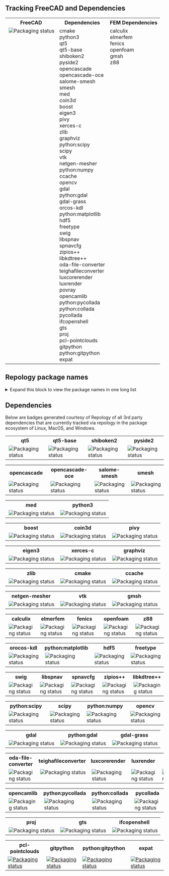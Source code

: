 ## Tracking FreeCAD and Dependencies
<table>
  <tr>
    <th>FreeCAD</th>
    <th>Dependencies</th>  
    <th>FEM Dependencies</th>
  </tr>
  <tr>
    <td valign="top"><a href="https://repology.org/metapackage/freecad/versions">
        <img src="https://repology.org/badge/vertical-allrepos/freecad.svg" alt="Packaging status" align="right"></a>
    </td>
    <td align="left" valign="top">
      cmake<br/>
      python3<br/>
      qt5<br/>
      qt5-base<br/>
      shiboken2<br/>
      pyside2<br/>
      opencascade<br/>
      opencascade-oce<br/>
      salome-smesh<br/>
      smesh<br/>
      med<br/>
      coin3d<br/>
      boost<br/>
      eigen3<br/>
      pivy<br/>
      xerces-c<br/>
      zlib<br/>
      graphviz<br/>
      python:scipy<br/>
      scipy<br/>
      vtk<br/>
      netgen-mesher<br/>
      python:numpy<br/>
      ccache<br/>
      opencv<br/>
      gdal<br/>
      python:gdal<br/>
      gdal-grass<br/>
      orcos-kdl<br/>
      python:matplotlib<br/>
      hdf5<br/>
      freetype<br/>
      swig<br/>
      libspnav<br/>
      spnavcfg<br/>
      zipios++<br/>
      libkdtree++<br/>
      oda-file-converter<br/>
      teighafileconverter<br/>
      luxcorerender<br/>
      luxrender<br/>
      povray<br/>
      opencamlib<br/>
      python:pycollada<br/>
      python:collada<br/>
      pycollada<br/>
      ifcopenshell<br/>
      gts<br/>
      proj<br/>
      pcl-pointclouds<br/>
      gitpython<br/>
      python:gitpython</br>
      expat</br>
    </td>
    <td align="left" valign="top">
      calculix<br/>
      elmerfem<br/>
      fenics<br/>
      openfoam<br/>
      gmsh<br/>
      z88<br/>
    </td>
  </tr>
</table>

## Repology package names  
<details>
  <summary>Expand this block to view the package names in one long list</summary>

```
python3  
qt5  
qt5-base  
shiboken2  
pyside2  
opencascade  
opencascade-oce  
salome-smesh  
smesh  
med  
coin3d  
boost  
eigen3  
pivy  
xerces-c  
cmake  
zlib  
graphviz  
python:scipy  
scipy  
vtk  
netgen-mesher
python:numpy  
calculix  
elmerfem  
fenics  
openfoam  
z88  
gmsh  
ccache  
opencv  
gdal  
python:gdal  
gdal-grass  
orcos-kdl  
python:matplotlib  
hdf5  
freetype
swig  
libspnav  
spnavcfg  
zipios++  
libkdtree++  
oda-file-converter  
teighafileconverter  
luxcorerender  
luxrender  
povray  
opencamlib  
python:pycollada  
python:collada  
pycollada  
ifcopenshell  
gts  
proj  
pcl-pointclouds  
gitpython  
python:gitpython
expat  
```

</details>

## Dependencies
Below are badges generated courtesy of Repology of all 3rd party dependencies that are currently tracked via repology in the package ecosystem of Linux, MacOS, and Windows.

<table>
  <tr>
    <th>qt5</th>
    <th>qt5-base</th>
    <th>shiboken2</th>
    <th>pyside2</th>
  </tr>
  <tr>
    <td valign="top"><a href="https://repology.org/metapackage/qt5/versions">
      <img src="https://repology.org/badge/vertical-allrepos/qt5.svg" alt="Packaging status" align="right"></a>
    </td>
    <td valign="top"><a href="https://repology.org/metapackage/qt5-base/versions">
      <img src="https://repology.org/badge/vertical-allrepos/qt5-base.svg" alt="Packaging status" align="right"></a>
    </td>
    <td valign="top"><a href="https://repology.org/metapackage/shiboken2/versions">
      <img src="https://repology.org/badge/vertical-allrepos/shiboken2.svg" alt="Packaging status" align="right"></a>
    </td>
    <td valign="top"><a href="https://repology.org/metapackage/pyside2/versions">
      <img src="https://repology.org/badge/vertical-allrepos/pyside2.svg" alt="Packaging status" align="right"></a>
    </td>
  </tr>
</table>

<table>
  <tr>
    <th>opencascade</th>
    <th>opencascade-oce</th>
    <th>salome-smesh</th>
    <th>smesh</th>
  </tr>
  <tr>
    <td valign="top"><a href="https://repology.org/metapackage/opencascade/versions">
      <img src="https://repology.org/badge/vertical-allrepos/opencascade.svg" alt="Packaging status" align="right"></a>
    </td>
    <td valign="top"><a href="https://repology.org/metapackage/opencascade-oce/versions">
      <img src="https://repology.org/badge/vertical-allrepos/opencascade-oce.svg" alt="Packaging status" align="right"></a>
    </td>
    <td valign="top"><a href="https://repology.org/metapackage/salome-smesh/versions">
      <img src="https://repology.org/badge/vertical-allrepos/salome-smesh.svg" alt="Packaging status" align="right"></a>
    </td>
    <td valign="top"><a href="https://repology.org/metapackage/smesh/versions">
      <img src="https://repology.org/badge/vertical-allrepos/smesh.svg" alt="Packaging status" align="right"></a>
    </td>
  </tr>
</table>

<table>
  <tr>
    <th>med</th>
    <th>python3</th>
  </tr>
  <tr>
    <td valign="top"><a href="https://repology.org/metapackage/med/versions">
      <img src="https://repology.org/badge/vertical-allrepos/med.svg" alt="Packaging status" align="right"></a>
    </td>
    <td valign="top"><a href="https://repology.org/metapackage/python3/versions">
      <img src="https://repology.org/badge/vertical-allrepos/python3.svg" alt="Packaging status" align="right"></a>
    </td>
  </tr>
</table>

<table>
  <tr>
    <th>boost</th>
    <th>coin3d</th>
    <th>pivy</th>
  </tr>
  <tr>
    <td valign="top"><a href="https://repology.org/metapackage/boost/versions">
      <img src="https://repology.org/badge/vertical-allrepos/boost.svg" alt="Packaging status" align="right"></a>
    </td>
    <td valign="top"><a href="https://repology.org/metapackage/coin3d/versions">
      <img src="https://repology.org/badge/vertical-allrepos/coin3d.svg" alt="Packaging status" align="right"></a>
    <td valign="top"><a href="https://repology.org/metapackage/pivy/versions">
      <img src="https://repology.org/badge/vertical-allrepos/pivy.svg" alt="Packaging status" align="right"></a>
    </td>
    </td>
  </tr>
</table>

<table>
  <tr>
    <th>eigen3</th>
    <th>xerces-c</th>
    <th>graphviz</th>
  </tr>
  <tr>
    <td valign="top"><a href="https://repology.org/metapackage/eigen3/versions">
      <img src="https://repology.org/badge/vertical-allrepos/eigen3.svg" alt="Packaging status" align="right"></a>
    </td>
    <td valign="top"><a href="https://repology.org/metapackage/xerces-c/versions">
      <img src="https://repology.org/badge/vertical-allrepos/xerces-c.svg" alt="Packaging status" align="right"></a>
    </td>
    <td valign="top"><a href="https://repology.org/metapackage/graphviz/versions">
      <img src="https://repology.org/badge/vertical-allrepos/graphviz.svg" alt="Packaging status" align="right"></a>
    </td>
  </tr>
</table>

<table>
  <tr>
    <th>zlib</th>
    <th>cmake</th>
    <th>ccache</th>
  </tr>
  <tr>
    <td valign="top"><a href="https://repology.org/metapackage/zlib/versions">
      <img src="https://repology.org/badge/vertical-allrepos/zlib.svg" alt="Packaging status" align="right"></a>
    </td>
    <td valign="top"><a href="https://repology.org/metapackage/cmake/versions">
      <img src="https://repology.org/badge/vertical-allrepos/cmake.svg" alt="Packaging status" align="right"></a>
    </td>
    <td valign="top"><a href="https://repology.org/metapackage/ccache/versions">
      <img src="https://repology.org/badge/vertical-allrepos/ccache.svg" alt="Packaging status" align="right"></a>
    </td>
  </tr>
</table>

<table>
  <tr>
    <th>netgen-mesher</th>
    <th>vtk</th>
    <th>gmsh</th>
  </tr>
  <tr>
    <td valign="top"><a href="https://repology.org/metapackage/netgen-mesher/versions">
      <img src="https://repology.org/badge/vertical-allrepos/netgen-mesher.svg" alt="Packaging status" align="right"></a>
    </td>
    <td valign="top"><a href="https://repology.org/metapackage/vtk/versions">
      <img src="https://repology.org/badge/vertical-allrepos/vtk.svg" alt="Packaging status" align="right"></a>
    </td>
    <td valign="top"><a href="https://repology.org/metapackage/gmsh/versions">
      <img src="https://repology.org/badge/vertical-allrepos/gmsh.svg" alt="Packaging status" align="right"></a>
    </td>
  </tr>
</table>

<table>
  <tr>
    <th>calculix</th>
    <th>elmerfem</th>
    <th>fenics</th>
    <th>openfoam</th>
    <th>z88</th>
  </tr>
  <tr>
    <td valign="top"><a href="https://repology.org/metapackage/calculix/versions">
      <img src="https://repology.org/badge/vertical-allrepos/calculix.svg" alt="Packaging status" align="right"></a>
    </td>
    <td valign="top"><a href="https://repology.org/metapackage/elmerfem/versions">
      <img src="https://repology.org/badge/vertical-allrepos/elmerfem.svg" alt="Packaging status" align="right"></a>
    </td>
    <td valign="top"><a href="https://repology.org/metapackage/fenics/versions">
      <img src="https://repology.org/badge/vertical-allrepos/fenics.svg" alt="Packaging status" align="right"></a>
    </td>
    <td valign="top"><a href="https://repology.org/metapackage/openfoam/versions">
      <img src="https://repology.org/badge/vertical-allrepos/openfoam.svg" alt="Packaging status" align="right"></a>
    </td>
    <td valign="top"><a href="https://repology.org/metapackage/z88/versions">
      <img src="https://repology.org/badge/vertical-allrepos/z88.svg" alt="Packaging status" align="right"></a>
    </td>
  </tr>
</table>


<table>
  <tr>
    <th>orocos-kdl</th>
    <th>python:matplotlib</th>
    <th>hdf5</th>
    <th>freetype</th>
  </tr>
  <tr>
    <td valign="top"><a href="https://repology.org/metapackage/orocos-kdl/versions">
      <img src="https://repology.org/badge/vertical-allrepos/orocos-kdl.svg" alt="Packaging status" align="right"></a>
    </td>
    <td valign="top"><a href="https://repology.org/metapackage/python:matplotlib/versions">
      <img src="https://repology.org/badge/vertical-allrepos/python:matplotlib.svg" alt="Packaging status" align="right"></a>
    </td>
    <td valign="top"><a href="https://repology.org/metapackage/hdf5/versions">
      <img src="https://repology.org/badge/vertical-allrepos/hdf5.svg" alt="Packaging status" align="right"></a>
    </td>
    <td valign="top"><a href="https://repology.org/metapackage/freetype/versions">
      <img src="https://repology.org/badge/vertical-allrepos/freetype.svg" alt="Packaging status" align="right"></a>
    </td>
  </tr>
</table>

<table>
  <tr>
    <th>swig</th>
    <th>libspnav</th>
    <th>spnavcfg</th>
    <th>zipios++</th>
    <th>libkdtree++</th>
  </tr>
  <tr>
    <td valign="top"><a href="https://repology.org/metapackage/swig/versions">
      <img src="https://repology.org/badge/vertical-allrepos/swig.svg" alt="Packaging status" align="right"></a>
    </td>
    <td valign="top"><a href="https://repology.org/metapackage/libspnav/versions">
      <img src="https://repology.org/badge/vertical-allrepos/libspnav.svg" alt="Packaging status" align="right"></a>
    </td>
    <td valign="top"><a href="https://repology.org/metapackage/spnavcfg/versions">
      <img src="https://repology.org/badge/vertical-allrepos/spnavcfg.svg" alt="Packaging status" align="right"></a>
    </td>
    <td valign="top"><a href="https://repology.org/metapackage/zipios++/versions">
      <img src="https://repology.org/badge/vertical-allrepos/zipios++.svg" alt="Packaging status" align="right"></a>
    </td>
    <td valign="top"><a href="https://repology.org/metapackage/libkdtree++/versions">
      <img src="https://repology.org/badge/vertical-allrepos/libkdtree++.svg" alt="Packaging status" align="right"></a>
    </td>
  </tr>
</table>

<table>
  <tr>
    <th>python:scipy</th>
    <th>scipy</th>
    <th>python:numpy</th>
    <th>opencv</th>
  </tr>
  <tr>
    <td valign="top"><a href="https://repology.org/metapackage/python:scipy/versions">
      <img src="https://repology.org/badge/vertical-allrepos/python:scipy.svg" alt="Packaging status" align="right"></a>
    </td>
    <td valign="top"><a href="https://repology.org/metapackage/scipy/versions">
      <img src="https://repology.org/badge/vertical-allrepos/scipy.svg" alt="Packaging status" align="right"></a>
    </td>
    <td valign="top"><a href="https://repology.org/metapackage/python:numpy/versions">
      <img src="https://repology.org/badge/vertical-allrepos/python:numpy.svg" alt="Packaging status" align="right"></a>
    </td>
    <td valign="top"><a href="https://repology.org/metapackage/opencv/versions">
      <img src="https://repology.org/badge/vertical-allrepos/opencv.svg" alt="Packaging status" align="right"></a>
    </td>
  </tr>
</table>

<table>
  <tr>
    <th>gdal</th>
    <th>python:gdal</th>
    <th>gdal-grass</th>
  </tr>
  <tr>
    <td valign="top"><a href="https://repology.org/metapackage/gdal/versions">
      <img src="https://repology.org/badge/vertical-allrepos/gdal.svg" alt="Packaging status" align="right"></a>
    </td>
    <td valign="top"><a href="https://repology.org/metapackage/python:gdal/versions">
      <img src="https://repology.org/badge/vertical-allrepos/python:gdal.svg" alt="Packaging status" align="right"></a>
    </td>
    <td valign="top"><a href="https://repology.org/metapackage/gdal-grass/versions">
      <img src="https://repology.org/badge/vertical-allrepos/gdal-grass.svg" alt="Packaging status" align="right"></a>
    </td>
  </tr>
</table>

<table>
  <tr>
    <th>oda-file-converter</th>
    <th>teighafileconverter</th>
    <th>luxcorerender</th>
    <th>luxrender</th>
    <th>povray</th>
  </tr>
  <tr>
    <td valign="top"><a href="https://repology.org/metapackage/oda-file-converter/versions">
      <img src="https://repology.org/badge/vertical-allrepos/oda-file-converter.svg" alt="Packaging status" align="right"></a>
    </td>
        <td valign="top"><a href="https://repology.org/metapackage/teighafileconverter/versions">
      <img src="https://repology.org/badge/vertical-allrepos/teighafileconverter.svg" alt="Packaging status" align="right"></a>
    </td>
    </td>
        <td valign="top"><a href="https://repology.org/metapackage/luxcorerender/versions">
      <img src="https://repology.org/badge/vertical-allrepos/luxcorerender.svg" alt="Packaging status" align="right"></a>
    </td>
    </td>
        <td valign="top"><a href="https://repology.org/metapackage/luxrender/versions">
      <img src="https://repology.org/badge/vertical-allrepos/luxrender.svg" alt="Packaging status" align="right"></a>
    </td>
    <td valign="top"><a href="https://repology.org/metapackage/povray/versions">
      <img src="https://repology.org/badge/vertical-allrepos/povray.svg" alt="Packaging status" align="right"></a>
    </td>
  </tr>
</table>

<table>
  <tr>
    <th>opencamlib</th>
    <th>python:pycollada</th>
    <th>python:collada</th>
    <th>pycollada</th>
  </tr>
  <tr>
    <td valign="top"><a href="https://repology.org/metapackage/opencamlib/versions">
      <img src="https://repology.org/badge/vertical-allrepos/opencamlib.svg" alt="Packaging status" align="right"></a>
    </td>
    <td valign="top"><a href="https://repology.org/metapackage/python:pycollada/versions">
      <img src="https://repology.org/badge/vertical-allrepos/python:pycollada.svg" alt="Packaging status" align="right"></a>
    </td>
    <td valign="top"><a href="https://repology.org/metapackage/python:collada/versions">
      <img src="https://repology.org/badge/vertical-allrepos/python:collada.svg" alt="Packaging status" align="right"></a>
    </td>
    <td valign="top"><a href="https://repology.org/metapackage/pycollada/versions">
      <img src="https://repology.org/badge/vertical-allrepos/pycollada.svg" alt="Packaging status" align="right"></a>
    </td>
  </tr>
</table>

<table>
  <tr>
    <th>proj</th>
    <th>gts</th>
    <th>ifcopenshell</th>
  </tr>
  <tr>
    <td valign="top"><a href="https://repology.org/metapackage/proj/versions">
      <img src="https://repology.org/badge/vertical-allrepos/proj.svg" alt="Packaging status" align="right"></a>
    </td>
    <td valign="top"><a href="https://repology.org/metapackage/gts/versions">
      <img src="https://repology.org/badge/vertical-allrepos/gts.svg" alt="Packaging status" align="right"></a>
    </td>
    <td valign="top"><a href="https://repology.org/metapackage/ifcopenshell/versions">
      <img src="https://repology.org/badge/vertical-allrepos/ifcopenshell.svg" alt="Packaging status" align="right"></a>
    </td>
  </tr>
</table>

<table>
  <tr>
    <th>pcl-pointclouds</th>
    <th>gitpython</th>  
    <th>python:gitpython</th>  
    <th>expat</th>
  </tr>
  <tr>
    <td valign="top"><a href="https://repology.org/metapackage/pcl-pointclouds/versions">
      <img src="https://repology.org/badge/vertical-allrepos/pcl-pointclouds.svg" alt="Packaging status"></a>
    </td>
    <td valign="top"><a href="https://repology.org/metapackage/gitpython/versions">
      <img src="https://repology.org/badge/vertical-allrepos/gitpython.svg" alt="Packaging status"></a>
    </td>
    <td valign="top"><a href="https://repology.org/metapackage/python:gitpython/versions">
      <img src="https://repology.org/badge/vertical-allrepos/python:gitpython.svg" alt="Packaging status"></a>
    </td>
    <td valign="top"><a href="https://repology.org/metapackage/expat/versions">
      <img src="https://repology.org/badge/vertical-allrepos/expat.svg" alt="Packaging status"></a>
    </td>
  </tr>
</table>
